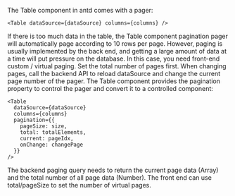 The Table component in antd comes with a pager:
```tsx
<Table dataSource={dataSource} columns={columns} />
```
If there is too much data in the table, the Table component pagination pager will automatically page according to 10 rows per page.
However, paging is usually implemented by the back end, and getting a large amount of data at a time will put pressure on the database. In this case, you need front-end custom / virtual paging. Set the total number of pages first. When changing pages, call the backend API to reload dataSource and change the current page number of the pager.
The Table component provides the pagination property to control the pager and convert it to a controlled component:
```tsx
<Table
  dataSource={dataSource}
  columns={columns}
  pagination={{
    pageSize: size,
    total: totalElements,
    current: pageIdx,
    onChange: changePage
  }}
/>
```
The backend paging query needs to return the current page data (Array) and the total number of all page data (Number). The front end can use total/pageSize to set the number of virtual pages.